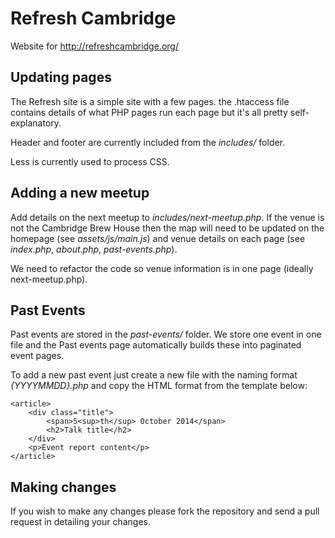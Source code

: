 # Refresh Cambridge

Website for http://refreshcambridge.org/

## Updating pages
The Refresh site is a simple site with a few pages. the .htaccess file contains
details of what PHP pages run each page but it's all pretty self-explanatory.

Header and footer are currently included from the *includes/* folder.

Less is currently used to process CSS.

## Adding a new meetup
Add details on the next meetup to *includes/next-meetup.php*. If the venue is not
the Cambridge Brew House then the map will need to be updated on the homepage 
(see *assets/js/main.js*) and venue details on each page (see *index.php*, *about.php*,
*past-events.php*). 

We need to refactor the code so venue information is in one page 
(ideally next-meetup.php).

## Past Events
Past events are stored in the *past-events/* folder. We store one event in one 
file and the Past events page automatically builds these into paginated event
pages. 

To add a new past event just create a new file with the naming format *{YYYYMMDD}.php*
and copy the HTML format from the template below:

    <article>
        <div class="title">
            <span>5<sup>th</sup> October 2014</span>
            <h2>Talk title</h2>
        </div>
        <p>Event report content</p>
    </article>

## Making changes
If you wish to make any changes please fork the repository and send a pull request 
in detailing your changes. 
